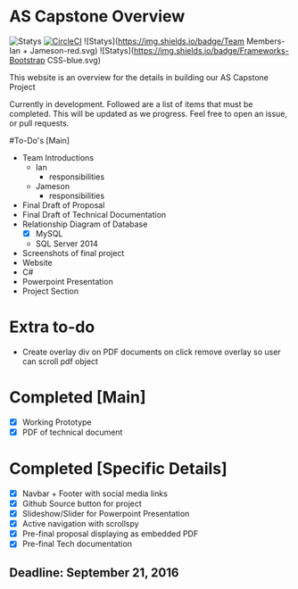 # AS Capstone Overview

![Statys](https://img.shields.io/badge/Complete-55%25-orange.svg) [![CircleCI](https://img.shields.io/circleci/project/BrightFlair/PHP.Gt.svg?maxAge=2592000?style=flat-square)]()
![Statys](https://img.shields.io/badge/Team Members-Ian + Jameson-red.svg)
![Statys](https://img.shields.io/badge/Frameworks-Bootstrap CSS-blue.svg)


This website is an overview for the details in building our AS Capstone Project 


Currently in development. Followed are a list of items that must be completed. This will be updated as we progress. Feel free to open an issue, or pull requests.

#To-Do's [Main]
* Team Introductions
  * Ian
    * responsibilities 
  * Jameson
    * responsibilities 
* Final Draft of Proposal
* Final Draft of Technical Documentation
* Relationship Diagram of Database
  - [x] MySQL
  * SQL Server 2014
* Screenshots of final project
 * Website
 *  C#
* Powerpoint Presentation
* Project Section

# Extra to-do
* Create overlay div on PDF documents on click remove overlay so user can scroll pdf object

# Completed [Main]
- [x] Working Prototype
- [x] PDF of technical document

# Completed [Specific Details]
- [x] Navbar + Footer with social media links
- [x] Github Source button for project
- [x] Slideshow/Slider for Powerpoint Presentation
- [x] Active navigation with scrollspy
- [x] Pre-final proposal displaying as embedded PDF
- [x] Pre-final Tech documentation

## Deadline: September 21, 2016
